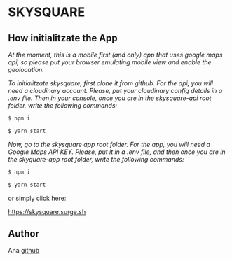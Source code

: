 
# SKYSQUARE

## **How initialitzate the App**

*At the moment, this is a mobile first (and only) app that uses google maps api, so please put your browser emulating mobile view and enable the geolocation.*

*To initialitzate skysquare, first clone it from github. For the api, you will need a cloudinary account. Please, put your cloudinary config details in a .env file. Then in your console, once you are in the skysquare-api root folder, write the following commands:*

```sh
$ npm i
```
```sh
$ yarn start
```

*Now, go to the skysquare app root folder. For the app, you will need a Google Maps API KEY. Please, put it in a .env file, and then once you are in the skyquare-app root folder, write the following commands:*

```sh
$ npm i
```
```sh
$ yarn start
```


or simply click here:

https://skysquare.surge.sh


## **Author**

Ana [github](https://github.com/anasanjuan)


